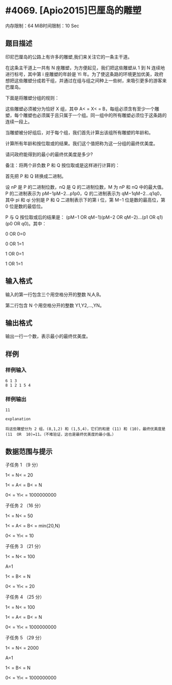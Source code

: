 # #4069. [Apio2015]巴厘岛的雕塑

内存限制：64 MiB时间限制：10 Sec

## 题目描述

印尼巴厘岛的公路上有许多的雕塑,我们来关注它的一条主干道。

在这条主干道上一共有 N 座雕塑，为方便起见，我们把这些雕塑从 1 到 N 连续地进行标号，其中第 i 座雕塑的年龄是 Yi 年。为了使这条路的环境更加优美，政府想把这些雕塑分成若干组，并通过在组与组之间种上一些树，来吸引更多的游客来巴厘岛。

下面是将雕塑分组的规则：

这些雕塑必须被分为恰好 X 组，其中 A< = X< = B，每组必须含有至少一个雕塑，每个雕塑也必须属于且只属于一个组。同一组中的所有雕塑必须位于这条路的连续一段上。

当雕塑被分好组后，对于每个组，我们首先计算出该组所有雕塑的年龄和。

计算所有年龄和按位取或的结果。我们这个值把称为这一分组的最终优美度。

请问政府能得到的最小的最终优美度是多少?

备注：将两个非负数 P 和 Q 按位取或是这样进行计算的：

首先把 P 和 Q 转换成二进制。

设 nP 是 P 的二进制位数，nQ 是 Q 的二进制位数，M 为 nP 和 nQ 中的最大值。P 的二进制表示为 pM&minus;1pM&minus;2&hellip;p1p0，Q 的二进制表示为 qM&minus;1qM&minus;2&hellip;q1q0，其中 pi 和 qi 分别是 P 和 Q 二进制表示下的第 i 位，第 M&minus;1 位是数的最高位，第 0 位是数的最低位。

P 与 Q 按位取或后的结果是： (pM&minus;1  OR  qM&minus;1)(pM&minus;2 OR qM&minus;2)&hellip;(p1 OR q1)(p0 OR q0)。其中：

0 OR 0=0

0 OR 1=1

1 OR 0=1

1 OR 1=1

## 输入格式

输入的第一行包含三个用空格分开的整数 N,A,B。

第二行包含 N 个用空格分开的整数 Y1,Y2,&hellip;,YN。

## 输出格式

输出一行一个数，表示最小的最终优美度。

## 样例

### 样例输入

    
    6 1 3
    8 1 2 1 5 4
    

### 样例输出

    
    11
    
    explanation
    
    将这些雕塑分为 2 组，(8,1,2) 和 (1,5,4)，它们的和是 (11) 和 (10)，最终优美度是 (11  OR  10)=11。（不难验证，这也是最终优美度的最小值。）
    

## 数据范围与提示

 子任务 1 （9 分）

1< = N< = 20

1< = A< = B< = N

0< = Yi< = 1000000000

子任务 2 （16 分）

1< = N< = 50

1< = A< = B< = min{20,N}

0< = Yi< = 10

子任务 3 （21 分）

1< = N< = 100

A=1

1< = B< = N

0< = Yi< = 20

子任务 4 （25 分）

1< = N< = 100

1< = A< = B< = N

0< = Yi< = 1000000000

子任务 5 （29 分）

1< = N< = 2000

A=1

1< = B< = N

0< = Yi< = 1000000000
